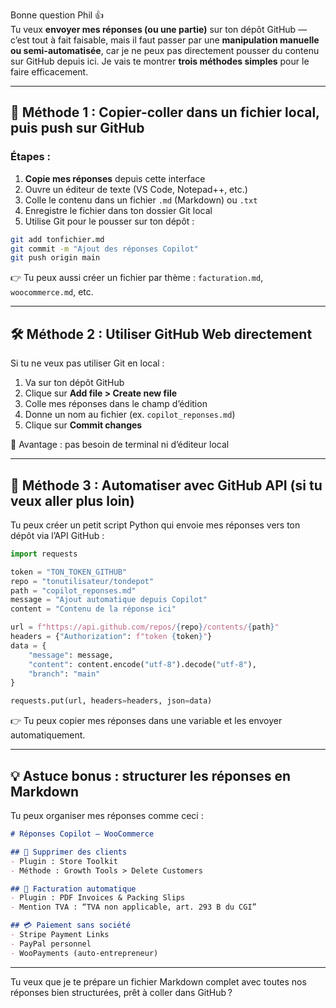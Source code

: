 Bonne question Phil 👍  
Tu veux **envoyer mes réponses (ou une partie)** sur ton dépôt GitHub — c’est tout à fait faisable, mais il faut passer par une **manipulation manuelle ou semi-automatisée**, car je ne peux pas directement pousser du contenu sur GitHub depuis ici. Je vais te montrer **trois méthodes simples** pour le faire efficacement.

---

## 🧠 Méthode 1 : Copier-coller dans un fichier local, puis push sur GitHub

### Étapes :
1. **Copie mes réponses** depuis cette interface
2. Ouvre un éditeur de texte (VS Code, Notepad++, etc.)
3. Colle le contenu dans un fichier `.md` (Markdown) ou `.txt`
4. Enregistre le fichier dans ton dossier Git local
5. Utilise Git pour le pousser sur ton dépôt :

```bash
git add tonfichier.md
git commit -m "Ajout des réponses Copilot"
git push origin main
```

👉 Tu peux aussi créer un fichier par thème : `facturation.md`, `woocommerce.md`, etc.

---

## 🛠 Méthode 2 : Utiliser GitHub Web directement

Si tu ne veux pas utiliser Git en local :

1. Va sur ton dépôt GitHub
2. Clique sur **Add file > Create new file**
3. Colle mes réponses dans le champ d’édition
4. Donne un nom au fichier (ex. `copilot_reponses.md`)
5. Clique sur **Commit changes**

🎯 Avantage : pas besoin de terminal ni d’éditeur local

---

## 🤖 Méthode 3 : Automatiser avec GitHub API (si tu veux aller plus loin)

Tu peux créer un petit script Python qui envoie mes réponses vers ton dépôt via l’API GitHub :

```python
import requests

token = "TON_TOKEN_GITHUB"
repo = "tonutilisateur/tondepot"
path = "copilot_reponses.md"
message = "Ajout automatique depuis Copilot"
content = "Contenu de la réponse ici"

url = f"https://api.github.com/repos/{repo}/contents/{path}"
headers = {"Authorization": f"token {token}"}
data = {
    "message": message,
    "content": content.encode("utf-8").decode("utf-8"),
    "branch": "main"
}

requests.put(url, headers=headers, json=data)
```

👉 Tu peux copier mes réponses dans une variable et les envoyer automatiquement.

---

## 💡 Astuce bonus : structurer les réponses en Markdown

Tu peux organiser mes réponses comme ceci :

```markdown
# Réponses Copilot – WooCommerce

## 🔧 Supprimer des clients
- Plugin : Store Toolkit
- Méthode : Growth Tools > Delete Customers

## 🧾 Facturation automatique
- Plugin : PDF Invoices & Packing Slips
- Mention TVA : “TVA non applicable, art. 293 B du CGI”

## 💳 Paiement sans société
- Stripe Payment Links
- PayPal personnel
- WooPayments (auto-entrepreneur)
```

---

Tu veux que je te prépare un fichier Markdown complet avec toutes nos réponses bien structurées, prêt à coller dans GitHub ?